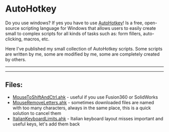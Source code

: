 # AutoHotkey

Do you use windows? If yes you have to use <a href="https://www.autohotkey.com/">AutoHotkey</a>!
Is a free, open-source scripting language for Windows that allows users to easily create small to complex scripts for all kinds of tasks such as: form fillers, auto-clicking, macros, etc.

Here I've published my small collection of AutoHotkey scripts. Some scripts are written by me, some are modified by me, some are completely created by others.

---

---

## Files:

- <a href="https://github.com/Tizio0o0o0o/ahk/blob/main/MouseToShiftAndCtrl.ahk">MouseToShiftAndCtrl.ahk</a> - useful if you use Fusion360 or SolidWorks
- <a href="https://github.com/Tizio0o0o0o/ahk/blob/main/MouseRemoveLetters.ahk">MouseRemoveLetters.ahk</a> - sometimes downloaded files are named with too many characters, always in the same place, this is a quick solution to cancel them
- <a href="https://github.com/Tizio0o0o0o/ahk/blob/main/ItalianKeyboardLimits.ahk">ItalianKeyboardLimits.ahk</a> - Italian keyboard layout misses important and useful keys, let's add them back
